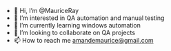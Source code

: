 - 👋 Hi, I’m @MauriceRay
- 👀 I’m interested in QA automation and manual testing
- 🌱 I’m currently learning windows automation
- 💞️ I’m looking to collaborate on QA projects
- 📫 How to reach me amandemaurice@gmail.com

<!---
MauriceRay/MauriceRay is a ✨ special ✨ repository because its `README.md` (this file) appears on your GitHub profile.
You can click the Preview link to take a look at your changes.
--->
